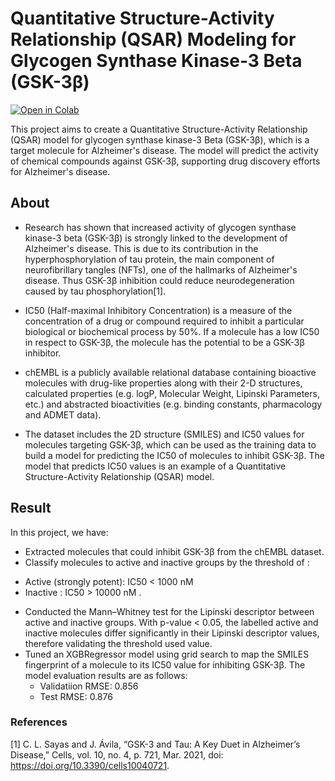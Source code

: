 # Quantitative Structure-Activity Relationship (QSAR) Modeling for Glycogen Synthase Kinase-3 Beta (GSK-3β)
[![Open in Colab](https://colab.research.google.com/assets/colab-badge.svg)](https://colab.research.google.com/github/Shanty-01/quantitative-structure-activity-relationship-modeling/blob/main/chEMBL_Alzheimer_Glycogen_synthase_kinase_3_beta.ipynb)



This project aims to create a Quantitative Structure-Activity Relationship (QSAR) model for glycogen synthase kinase-3 Beta (GSK-3β), 
which is a target molecule for Alzheimer's disease. The model will predict the activity of chemical compounds against GSK-3β, 
supporting drug discovery efforts for Alzheimer's disease.

## About
* Research has shown that increased activity of glycogen synthase kinase-3 beta (GSK-3β) is strongly linked to the development of Alzheimer's disease. This is due to its contribution in the hyperphosphorylation of tau protein, the main component of neurofibrillary tangles (NFTs), one of the hallmarks of Alzheimer's disease. Thus GSK-3β inhibition could reduce neurodegeneration caused by tau phosphorylation[1].  

* IC50 (Half-maximal Inhibitory Concentration) is a measure of the concentration of a drug or compound required to inhibit a particular biological or biochemical process by 50%. If a molecule has a low IC50 in respect to GSK-3β, the molecule has the potential to be a GSK-3β inhibitor.

* chEMBL is a publicly available relational database containing bioactive molecules with drug-like properties along with their 2-D structures, calculated properties (e.g. logP, Molecular Weight, Lipinski Parameters, etc.) and abstracted bioactivities (e.g. binding constants, pharmacology and ADMET data).

 * The dataset includes the 2D structure (SMILES) and IC50 values for molecules targeting GSK-3β, which can be used as the training data to build a model for predicting the IC50 of molecules to inhibit GSK-3β. The model that predicts IC50 values is an example of a Quantitative Structure-Activity Relationship (QSAR) model.
## Result
In this project, we have:  

* Extracted molecules that could inhibit GSK-3β from the chEMBL dataset.
* Classify molecules to active and inactive groups by the threshold of :
 - Active (strongly potent): IC50 < 1000 nM
 - Inactive : IC50 > 10000 nM .

* Conducted the Mann–Whitney test for the Lipinski descriptor between active and inactive groups. With p-value < 0.05, the labelled active and inactive molecules differ significantly in their Lipinski descriptor values, therefore validating the threshold used value.
* Tuned an XGBRegressor model using grid search to map the SMILES fingerprint of a molecule to its IC50 value for inhibiting GSK-3β. The model evaluation results are as follows:
   - Validatiion RMSE: 0.856
   - Test RMSE: 0.876
### References
[1] C. L. Sayas and J. Ávila, “GSK-3 and Tau: A Key Duet in Alzheimer’s Disease,” Cells, vol. 10, no. 4, p. 721, Mar. 2021, doi: https://doi.org/10.3390/cells10040721.
